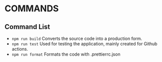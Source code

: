 # COMMANDS

## Command List

- `npm run build` Converts the source code into a production form.
- `npm run test` Used for testing the application, mainly created for Github actions.
- `npm run format` Formats the code with .prettierrc.json
